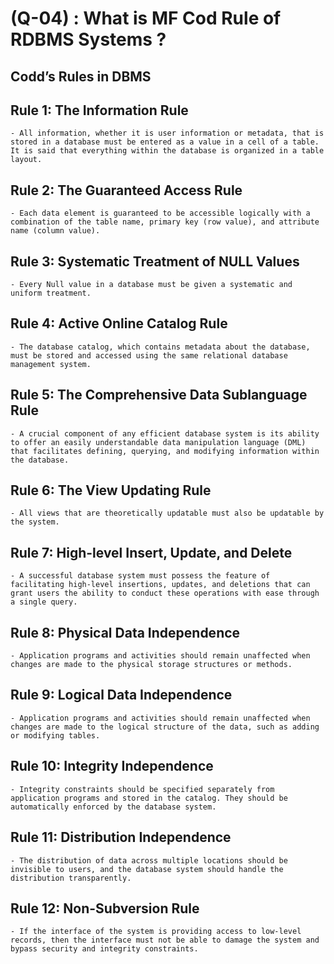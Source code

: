 # (Q-04) : What is MF Cod Rule of RDBMS Systems ?

## Codd’s Rules in DBMS

## Rule 1: The Information Rule

    - All information, whether it is user information or metadata, that is stored in a database must be entered as a value in a cell of a table. It is said that everything within the database is organized in a table layout.

## Rule 2: The Guaranteed Access Rule

    - Each data element is guaranteed to be accessible logically with a combination of the table name, primary key (row value), and attribute name (column value).

## Rule 3: Systematic Treatment of NULL Values

    - Every Null value in a database must be given a systematic and uniform treatment.

## Rule 4: Active Online Catalog Rule

    - The database catalog, which contains metadata about the database, must be stored and accessed using the same relational database management system.

## Rule 5: The Comprehensive Data Sublanguage Rule

    - A crucial component of any efficient database system is its ability to offer an easily understandable data manipulation language (DML) that facilitates defining, querying, and modifying information within the database.

## Rule 6: The View Updating Rule

    - All views that are theoretically updatable must also be updatable by the system.

## Rule 7: High-level Insert, Update, and Delete

    - A successful database system must possess the feature of facilitating high-level insertions, updates, and deletions that can grant users the ability to conduct these operations with ease through a single query.

## Rule 8: Physical Data Independence

    - Application programs and activities should remain unaffected when changes are made to the physical storage structures or methods.

## Rule 9: Logical Data Independence

    - Application programs and activities should remain unaffected when changes are made to the logical structure of the data, such as adding or modifying tables.

## Rule 10: Integrity Independence

    - Integrity constraints should be specified separately from application programs and stored in the catalog. They should be automatically enforced by the database system.

## Rule 11: Distribution Independence

    - The distribution of data across multiple locations should be invisible to users, and the database system should handle the distribution transparently.

## Rule 12: Non-Subversion Rule

    - If the interface of the system is providing access to low-level records, then the interface must not be able to damage the system and bypass security and integrity constraints.
